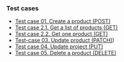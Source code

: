 <h3>Test cases</h3>

- <a href="https://docs.google.com/spreadsheets/d/168VjR_9BhQRhRvMiHQ-AdrC9t15Li5XX/edit#gid=2141974348">Test case 01. Create a product (POST)</a>
- <a href="https://docs.google.com/spreadsheets/u/1/d/1DTvgM4j3lQyeQdIuZ0MrfGsTkF8hVg1w/edit#gid=2141974348">Test case 2.1. Get a list of products (GET)</a>
- <a href="https://docs.google.com/spreadsheets/u/1/d/1Tc2NqP2RTPEuFXFZRlW2P0g7qHZDfVtP/edit#gid=2141974348">Test case 2.2. Get one product (GET)</a>
- <a href="https://docs.google.com/spreadsheets/d/13WwYe2QbqGBHIlWGtsf2_ZAL1Rsp06_J/edit#gid=2141974348">Test-case 03. Update product (PATCH)</a>)  
- <a href="https://docs.google.com/spreadsheets/d/1wvc0cKXqRy91GoxNslOI4tApCsjUDd4o/edit#gid=2141974348">Test case 04. Update project (PUT)</a>
- <a href="https://docs.google.com/spreadsheets/u/1/d/1i6Md7TuIkXP-Vnp_Zfn83RosnjWkzo_5/edit#gid=2141974348">Test case 05. Delete a product (DELETE)</a>


